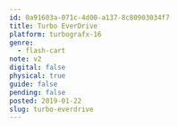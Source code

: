 ```yaml
---
id: 0a91603a-071c-4d00-a137-8c80903034f7
title: Turbo EverDrive
platform: turbografx-16
genre:
  - flash-cart
note: v2
digital: false
physical: true
guide: false
pending: false
posted: 2019-01-22
slug: turbo-everdrive
---
```

